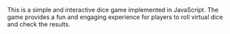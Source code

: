 This is a simple and interactive dice game implemented in JavaScript. The game provides a fun and engaging experience for players to roll virtual dice and check the results.
